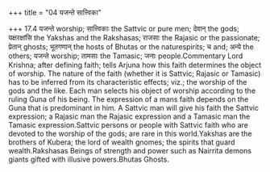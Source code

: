 +++
title = "04 यजन्ते सात्त्विका"

+++
17.4 यजन्ते worship; सात्त्विकाः the Sattvic or pure men; देवान् the
gods; यक्षरक्षांसि the Yakshas and the Rakshasas; राजसाः the Rajasic or
the passionate; प्रेतान् ghosts; भूतगणान् the hosts of Bhutas or the
naturespirits; च and; अन्ये the others; यजन्ते worship; तामसाः the
Tamasic; जनाः people.Commentary Lord Krishna; after defining faith;
tells Arjuna how this faith determines the object of worship. The nature
of the faith (whether it is Sattvic; Rajasic or Tamasic) has to be
inferred from its characteristic effects; viz.; the worship of the gods
and the like. Each man selects his object of worship according to the
ruling Guna of his being. The expression of a mans faith depends on the
Guna that is predominant in him. A Sattvic man will give his faith the
Sattvic expression; a Rajasic man the Rajasic expression and a Tamasic
man the Tamasic expression.Sattvic persons or people with Sattvic faith
who are devoted to the worship of the gods; are rare in this
world.Yakshas are the brothers of Kubera; the lord of wealth gnomes; the
spirits that guard wealth.Rakshasas Beings of strength and power such as
Nairrita demons giants gifted with illusive powers.Bhutas Ghosts.
